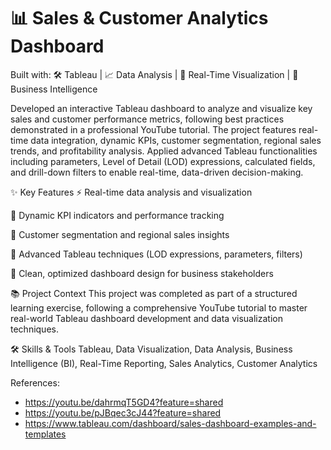 # 📊 Sales & Customer Analytics Dashboard
Built with: 🛠️ Tableau | 📈 Data Analysis | 🔎 Real-Time Visualization | 🧠 Business Intelligence

Developed an interactive Tableau dashboard to analyze and visualize key sales and customer performance metrics, following best practices demonstrated in a professional YouTube tutorial.
The project features real-time data integration, dynamic KPIs, customer segmentation, regional sales trends, and profitability analysis.
Applied advanced Tableau functionalities including parameters, Level of Detail (LOD) expressions, calculated fields, and drill-down filters to enable real-time, data-driven decision-making.

✨ Key Features
⚡ Real-time data analysis and visualization

🎯 Dynamic KPI indicators and performance tracking

👥 Customer segmentation and regional sales insights

🔧 Advanced Tableau techniques (LOD expressions, parameters, filters)

🧩 Clean, optimized dashboard design for business stakeholders

📚 Project Context
This project was completed as part of a structured learning exercise, following a comprehensive YouTube tutorial to master real-world Tableau dashboard development and data visualization techniques.

🛠️ Skills & Tools
Tableau, Data Visualization, Data Analysis, Business Intelligence (BI), Real-Time Reporting, Sales Analytics, Customer Analytics

References:
- https://youtu.be/dahrmqT5GD4?feature=shared
- https://youtu.be/pJBqec3cJ44?feature=shared
- https://www.tableau.com/dashboard/sales-dashboard-examples-and-templates
